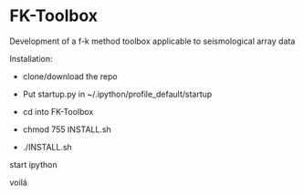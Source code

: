 # FK-Toolbox
Development of a f-k method toolbox applicable to seismological array data 


Installation:

- clone/download the repo

- Put startup.py in ~/.ipython/profile_default/startup

- cd into FK-Toolbox

- chmod 755 INSTALL.sh

- ./INSTALL.sh



start ipython

voilá
